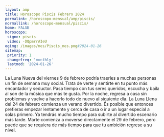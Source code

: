 ```yaml
---
layout: amp
title: Horoscopo Piscis Febrero 2024 
permalink: /horoscopo-mensual/amp/piscis/
normallink: /horoscopo-mensual/piscis/
home: FALSE
horoscopo:
 signo: piscis
 video: -DQpmrrAIeU
ogimg: /images/mes/Piscis_mes.png#2024-01-26
sitemap:
 priority: 1
 changefreq: 'monthly'
 lastmod: '2024-01-26'
---
```



La Luna Nueva del viernes 9 de febrero podría traerles a muchas personas un fin de semana muy social. Trata de verte y sentirte en tu punto más encantador y seductor. Pasa tiempo con tus seres queridos, escucha y baila al son de la música que más te gusta. Por la noche, regresa a casa sin problemas y vuelve a hacerlo todo de nuevo al siguiente día. La Luna Llena del 24 de febrero comienza un verano divertido. Es posible que entonces prefieras empezar lentamente y cerca de casa o ir a un lugar especial a solas primero. Ya tendrás mucho tiempo para subirte al divertido escenario más tarde. Marte comienza a moverse directamente el 29 de febrero, pero puede que se requiera de más tiempo para que tu ambición regrese a su nivel.  